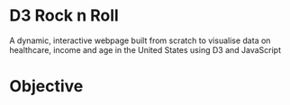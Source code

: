 # D3 Rock n Roll
A dynamic, interactive webpage built from scratch to visualise data on healthcare, income and age in the United States using D3 and JavaScript
# Objective
